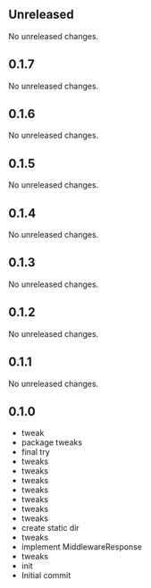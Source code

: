 ## Unreleased

No unreleased changes.

## 0.1.7

No unreleased changes.

## 0.1.6

No unreleased changes.

## 0.1.5

No unreleased changes.

## 0.1.4

No unreleased changes.

## 0.1.3

No unreleased changes.

## 0.1.2

No unreleased changes.

## 0.1.1

No unreleased changes.

## 0.1.0

- tweak
- package tweaks
- final try
- tweaks
- tweaks
- tweaks
- tweaks
- tweaks
- tweaks
- tweaks
- create static dir
- tweaks
- implement MiddlewareResponse
- tweaks
- init
- Initial commit
